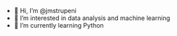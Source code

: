 - 👋 Hi, I’m @jmstrupeni
- 👀 I’m interested in data analysis and machine learning
- 🌱 I’m currently learning Python

<!---
jmstrupeni/jmstrupeni is a ✨ special ✨ repository because its `README.md` (this file) appears on your GitHub profile.
You can click the Preview link to take a look at your changes.
--->
